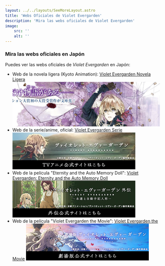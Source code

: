 ```yaml
---
layout: ../../layouts/SeeMoreLayout.astro
title: 'Webs Oficiales de Violet Evergarden'
description: 'Mira las webs oficiales de Violet Evergarden'
image:
    src: ''
    alt: ''
---
```


### Mira las webs oficiales en Japón
Puedes ver las webs oficiales de _Violet Evergarden_ en Japón:

- Web de la novela ligera (Kyoto Animation): [Violet Evergarden Novela Ligera](http://www.kyotoanimation.co.jp/books/violet/ "Violet Evergarden Novela Ligera")
    ![Violet Evergarden Vol. 1](../../images/violet-evergarden-volume1.jpg "Violet Evergarden Novela Ligera Vol. 1 Official Banner")
- Web de la serie/anime, oficial: [Violet Evergarden Serie](https://tv.violet-evergarden.jp/ "Violet Evergarden Serie")
    ![Violet Evergarden Serie](../../images/violet-evergarden-serie.jpg "Violet Evergarden Serie Official Banner")
- Web de la película "Eternity and the Auto Memory Doll": [Violet Evergarden: Eternity and the Auto Memory Doll](https://violet-evergarden.jp/sidestory/ "Violet Evergarden: Eternity and the Auto Memory Doll")
    ![Violet Evergarden: Eternity and the Auto Memory Doll](../../images/violet-evergarden-movie-memories.jpg "Violet Evergarden: Eternity and the Auto Memory Doll Official Banner")
- Web de la película "Violet Evergarden the Movie": [Violet Evergarden the Movie](https://violet-evergarden.jp/ "Violet Evergarden the Movie")
    ![Violet Evergarden the Movie](../../images/violet-evergarden-themovie.jpg)
